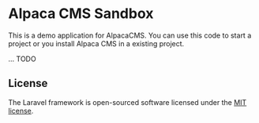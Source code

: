 # Alpaca CMS Sandbox

This is a demo application for AlpacaCMS. You can use this code to start a project or
you install Alpaca CMS in a existing project.

... TODO


## License

The Laravel framework is open-sourced software licensed under the [MIT license](http://opensource.org/licenses/MIT).
